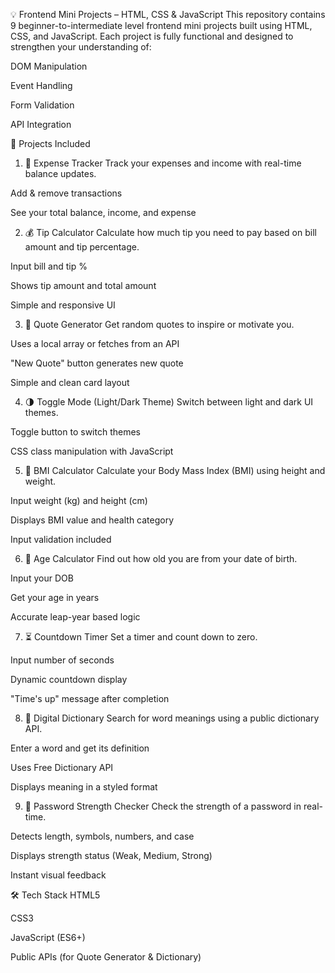 💡 Frontend Mini Projects – HTML, CSS & JavaScript
This repository contains 9 beginner-to-intermediate level frontend mini projects built using HTML, CSS, and JavaScript. Each project is fully functional and designed to strengthen your understanding of:

DOM Manipulation

Event Handling

Form Validation

API Integration

📁 Projects Included
1. 🧾 Expense Tracker
Track your expenses and income with real-time balance updates.

Add & remove transactions

See your total balance, income, and expense

2. 💰 Tip Calculator
Calculate how much tip you need to pay based on bill amount and tip percentage.

Input bill and tip %

Shows tip amount and total amount

Simple and responsive UI

3. 💬 Quote Generator
Get random quotes to inspire or motivate you.

Uses a local array or fetches from an API

"New Quote" button generates new quote

Simple and clean card layout

4. 🌗 Toggle Mode (Light/Dark Theme)
Switch between light and dark UI themes.

Toggle button to switch themes

CSS class manipulation with JavaScript

5. 🧮 BMI Calculator
Calculate your Body Mass Index (BMI) using height and weight.

Input weight (kg) and height (cm)

Displays BMI value and health category

Input validation included

6. 🎂 Age Calculator
Find out how old you are from your date of birth.

Input your DOB

Get your age in years

Accurate leap-year based logic

7. ⏳ Countdown Timer
Set a timer and count down to zero.

Input number of seconds

Dynamic countdown display

"Time's up" message after completion

8. 📘 Digital Dictionary
Search for word meanings using a public dictionary API.

Enter a word and get its definition

Uses Free Dictionary API

Displays meaning in a styled format

9. 🔐 Password Strength Checker
Check the strength of a password in real-time.

Detects length, symbols, numbers, and case

Displays strength status (Weak, Medium, Strong)

Instant visual feedback

🛠️ Tech Stack
HTML5

CSS3

JavaScript (ES6+)

Public APIs (for Quote Generator & Dictionary)

